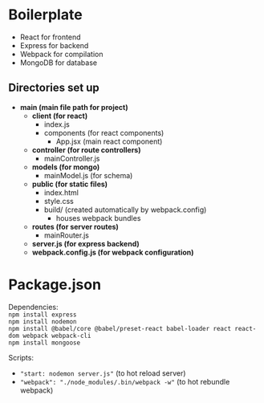 # Boilerplate

- React for frontend
- Express for backend
- Webpack for compilation
- MongoDB for database

## Directories set up

- **main (main file path for project)**
  - **client (for react)**
    - index.js
    - components (for react components)
      - App.jsx (main react component)
  - **controller (for route controllers)**
    - mainController.js
  - **models (for mongo)**
    - mainModel.js (for schema)
  - **public (for static files)**
    - index.html
    - style.css
    - build/ (created automatically by webpack.config)
      - houses webpack bundles
  - **routes (for server routes)**
    - mainRouter.js
  - **server.js (for express backend)**
  - **webpack.config.js (for webpack configuration)**

# Package.json

Dependencies:<br>
`npm install express` <br>
`npm install nodemon` <br>
`npm install @babel/core @babel/preset-react babel-loader react react-dom webpack webpack-cli`<br>
`npm install mongoose` <br>

Scripts:

- `"start: nodemon server.js"` (to hot reload server)
- `"webpack": "./node_modules/.bin/webpack -w"` (to hot rebundle webpack)
